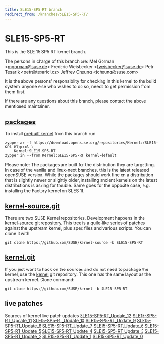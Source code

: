 ```yaml
---
title: SLE15-SP5-RT branch
redirect_from: /branches/SLE15-SP5-RT/
---
```

# SLE15-SP5-RT
This is the SLE 15 SP5 RT kernel branch.

The persons in charge of this branch are:
Mel Gorman <[mgorman@suse.de](mailto:mgorman@suse.de?subject=SLE15-SP5-RT%20branch)>
Frederic Weisbecker <[fweisbecker@suse.de](mailto:fweisbecker@suse.de?subject=SLE15-SP5-RT%20branch)>
Petr Tesarik <[petr@tesarici.cz](mailto:petr@tesarici.cz?subject=SLE15-SP5-RT%20branch)>
Jeffrey Cheung <[jcheung@suse.com](mailto:jcheung@suse.com?subject=SLE15-SP5-RT%20branch)>

It is the above persons' responsiblity for checking in this kernel to
the build system, anyone else who wishes to do so, needs to get
permission from them first.

If there are any questions about this branch, please contact the above
mentioned maintainer.


## [packages](https://download.opensuse.org/repositories/Kernel:/SLE15-SP5-RT)
To install
[prebuilt kernel](https://download.opensuse.org/repositories/Kernel:/SLE15-SP5-RT)
from this branch run

```
zypper ar -f https://download.opensuse.org/repositories/Kernel:/SLE15-SP5-RT/pool \
    Kernel:SLE15-SP5-RT
zypper in --from Kernel:SLE15-SP5-RT kernel-default
```

Please note: The packages are built for the distribution they are
targetting. In case of the vanilla and linux-next branches, this is the
latest released openSUSE version. While the packages should work
fine on a distribution that is slightly newer or slightly older,
installing ancient kernels on the latest distributions is asking for
trouble. Same goes for the opposite case, e.g. installing the Factory
kernel on SLES 11.

## [kernel-source.git](https://github.com/SUSE/kernel-source/tree/SLE15-SP5-RT)
There are two SUSE Kernel repositories. Development happens in the
[kernel-source](https://github.com/SUSE/kernel-source/tree/SLE15-SP5-RT)
git repository. This tree is a quile-like series of patches against the
upstream kernel, plus spec files and various scripts. You can clone it
with

```
git clone https://github.com/SUSE/kernel-source -b SLE15-SP5-RT
```

## [kernel.git](https://github.com/SUSE/kernel/tree/SLE15-SP5-RT)
If you just want to hack on the sources and do not need to package the
kernel, use the [kernel](https://github.com/SUSE/kernel/tree/SLE15-SP5-RT)
git repository. This one has the same layout as the upstream kernel. Clone
command:

```
git clone https://github.com/SUSE/kernel -b SLE15-SP5-RT
```

## live patches
Sources of kernel live patch updates [SLE15-SP5-RT_Update_12](https://github.com/SUSE/kernel-livepatch/tree/SLE15-SP5-RT_Update_12) [SLE15-SP5-RT_Update_11](https://github.com/SUSE/kernel-livepatch/tree/SLE15-SP5-RT_Update_11) [SLE15-SP5-RT_Update_10](https://github.com/SUSE/kernel-livepatch/tree/SLE15-SP5-RT_Update_10) [SLE15-SP5-RT_Update_9](https://github.com/SUSE/kernel-livepatch/tree/SLE15-SP5-RT_Update_9) [SLE15-SP5-RT_Update_8](https://github.com/SUSE/kernel-livepatch/tree/SLE15-SP5-RT_Update_8) [SLE15-SP5-RT_Update_7](https://github.com/SUSE/kernel-livepatch/tree/SLE15-SP5-RT_Update_7) [SLE15-SP5-RT_Update_6](https://github.com/SUSE/kernel-livepatch/tree/SLE15-SP5-RT_Update_6) [SLE15-SP5-RT_Update_5](https://github.com/SUSE/kernel-livepatch/tree/SLE15-SP5-RT_Update_5) [SLE15-SP5-RT_Update_4](https://github.com/SUSE/kernel-livepatch/tree/SLE15-SP5-RT_Update_4) [SLE15-SP5-RT_Update_3](https://github.com/SUSE/kernel-livepatch/tree/SLE15-SP5-RT_Update_3) [SLE15-SP5-RT_Update_2](https://github.com/SUSE/kernel-livepatch/tree/SLE15-SP5-RT_Update_2) [SLE15-SP5-RT_Update_1](https://github.com/SUSE/kernel-livepatch/tree/SLE15-SP5-RT_Update_1) [SLE15-SP5-RT_Update_0](https://github.com/SUSE/kernel-livepatch/tree/SLE15-SP5-RT_Update_0)
